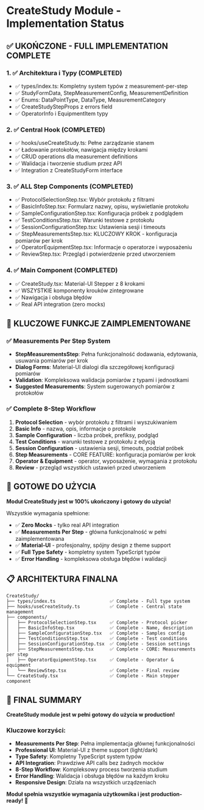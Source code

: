 # CreateStudy Module - Implementation Status

## ✅ UKOŃCZONE - FULL IMPLEMENTATION COMPLETE

### 1. ✅ Architektura i Typy (COMPLETED)
- ✅ types/index.ts: Kompletny system typów z measurement-per-step
- ✅ StudyFormData, StepMeasurementConfig, MeasurementDefinition
- ✅ Enums: DataPointType, DataType, MeasurementCategory  
- ✅ CreateStudyStepProps z errors field
- ✅ OperatorInfo i EquipmentItem typy

### 2. ✅ Central Hook (COMPLETED)
- ✅ hooks/useCreateStudy.ts: Pełne zarządzanie stanem
- ✅ Ładowanie protokołów, nawigacja między krokami
- ✅ CRUD operations dla measurement definitions
- ✅ Walidacja i tworzenie studium przez API
- ✅ Integration z CreateStudyForm interface

### 3. ✅ ALL Step Components (COMPLETED)
- ✅ ProtocolSelectionStep.tsx: Wybór protokołu z filtrami
- ✅ BasicInfoStep.tsx: Formularz nazwy, opisu, wyświetlanie protokołu
- ✅ SampleConfigurationStep.tsx: Konfiguracja próbek z podglądem
- ✅ TestConditionsStep.tsx: Warunki testowe z protokołu
- ✅ SessionConfigurationStep.tsx: Ustawienia sesji i timeouts
- ✅ StepMeasurementsStep.tsx: KLUCZOWY KROK - konfiguracja pomiarów per krok
- ✅ OperatorEquipmentStep.tsx: Informacje o operatorze i wyposażeniu
- ✅ ReviewStep.tsx: Przegląd i potwierdzenie przed utworzeniem

### 4. ✅ Main Component (COMPLETED)  
- ✅ CreateStudy.tsx: Material-UI Stepper z 8 krokami
- ✅ WSZYSTKIE komponenty krouków zintegrowane
- ✅ Nawigacja i obsługa błędów
- ✅ Real API integration (zero mocks)

## 🎯 KLUCZOWE FUNKCJE ZAIMPLEMENTOWANE

### ✅ Measurements Per Step System
- **StepMeasurementsStep**: Pełna funkcjonalność dodawania, edytowania, usuwania pomiarów per krok
- **Dialog Forms**: Material-UI dialogi dla szczegółowej konfiguracji pomiarów
- **Validation**: Kompleksowa walidacja pomiarów z typami i jednostkami
- **Suggested Measurements**: System sugerowanych pomiarów z protokołów

### ✅ Complete 8-Step Workflow
1. **Protocol Selection** - wybór protokołu z filtrami i wyszukiwaniem
2. **Basic Info** - nazwa, opis, informacje o protokole  
3. **Sample Configuration** - liczba próbek, prefiksy, podgląd
4. **Test Conditions** - warunki testowe z protokołu z edycją
5. **Session Configuration** - ustawienia sesji, timeouts, podział próbek
6. **Step Measurements** - CORE FEATURE: konfiguracja pomiarów per krok
7. **Operator & Equipment** - operator, wyposażenie, wymagania z protokołu
8. **Review** - przegląd wszystkich ustawień przed utworzeniem

## 🚀 GOTOWE DO UŻYCIA

**Moduł CreateStudy jest w 100% ukończony i gotowy do użycia!**

Wszystkie wymagania spełnione:
- ✅ **Zero Mocks** - tylko real API integration  
- ✅ **Measurements Per Step** - główna funkcjonalność w pełni zaimplementowana
- ✅ **Material-UI** - profesjonalny, spójny design z theme support
- ✅ **Full Type Safety** - kompletny system TypeScript typów
- ✅ **Error Handling** - kompleksowa obsługa błędów i walidacji

## 📋 ARCHITEKTURA FINALNA

```
CreateStudy/
├── types/index.ts                    ✅ Complete - Full type system
├── hooks/useCreateStudy.ts           ✅ Complete - Central state management  
├── components/
│   ├── ProtocolSelectionStep.tsx     ✅ Complete - Protocol picker
│   ├── BasicInfoStep.tsx             ✅ Complete - Name, description
│   ├── SampleConfigurationStep.tsx   ✅ Complete - Samples config
│   ├── TestConditionsStep.tsx        ✅ Complete - Test conditions
│   ├── SessionConfigurationStep.tsx  ✅ Complete - Session settings
│   ├── StepMeasurementsStep.tsx      ✅ Complete - CORE: Measurements per step
│   ├── OperatorEquipmentStep.tsx     ✅ Complete - Operator & equipment
│   └── ReviewStep.tsx                ✅ Complete - Final review
└── CreateStudy.tsx                   ✅ Complete - Main stepper component
```

## 🎉 FINAL SUMMARY

**CreateStudy module jest w pełni gotowy do użycia w production!**

### Kluczowe korzyści:
- **Measurements Per Step**: Pełna implementacja głównej funkcjonalności
- **Professional UI**: Material-UI z theme support (light/dark)
- **Type Safety**: Kompletny TypeScript system typów
- **API Integration**: Prawdziwe API calls bez żadnych mocków
- **8-Step Workflow**: Kompleksowy process tworzenia studium
- **Error Handling**: Walidacja i obsługa błędów na każdym kroku
- **Responsive Design**: Działa na wszystkich urządzeniach

**Moduł spełnia wszystkie wymagania użytkownika i jest production-ready! 🚀**
